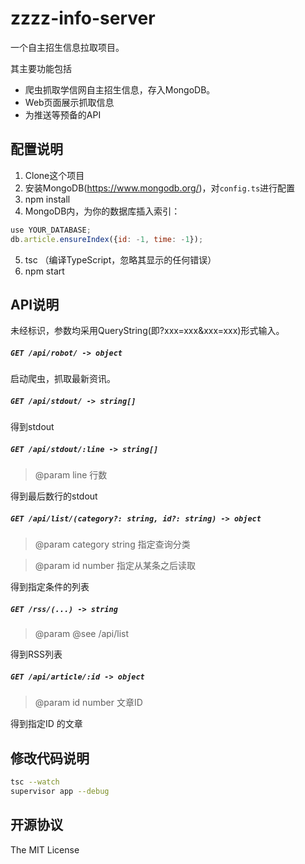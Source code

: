 zzzz-info-server
=====================

一个自主招生信息拉取项目。

其主要功能包括

* 爬虫抓取学信网自主招生信息，存入MongoDB。
* Web页面展示抓取信息
* 为推送等预备的API

## 配置说明

1. Clone这个项目
2. 安装MongoDB(https://www.mongodb.org/)，对``config.ts``进行配置
3. npm install
4. MongoDB内，为你的数据库插入索引：
```javascript
use YOUR_DATABASE;
db.article.ensureIndex({id: -1, time: -1});
```
5. tsc （编译TypeScript，忽略其显示的任何错误）
6. npm start

## API说明

未经标识，参数均采用QueryString(即?xxx=xxx&xxx=xxx)形式输入。


##### ``GET /api/robot/ -> object``

启动爬虫，抓取最新资讯。


##### ``GET /api/stdout/ -> string[]``

得到stdout


##### ``GET /api/stdout/:line -> string[]``
> @param line 行数

得到最后数行的stdout


##### ``GET /api/list/(category?: string, id?: string) -> object``

> @param category string 指定查询分类

> @param id       number 指定从某条之后读取

得到指定条件的列表

##### ``GET /rss/(...) -> string``

> @param @see /api/list

得到RSS列表

##### ``GET /api/article/:id -> object``

> @param id number 文章ID

得到指定ID 的文章


## 修改代码说明

```bash
tsc --watch
supervisor app --debug
```

## 开源协议

The MIT License
